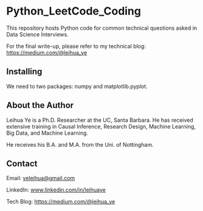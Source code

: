 # Python_LeetCode_Coding

This repository hosts Python code for common technical questions asked in Data Science Interviews.

For the final write-up, please refer to my technical blog: https://medium.com/@leihua_ye

## Installing
We need to two packages: numpy and matplotlib.pyplot. 


## About the Author

Leihua Ye is a Ph.D. Researcher at the UC, Santa Barbara. He has received extensive training in Causal Inference, Research Design, Machine Learning, Big Data, and Machine Learning. 

He receives his B.A. and M.A. from the Uni. of Nottingham. 

## Contact

Email: yeleihua@gmail.com

LinkedIn: www.linkedin.com/in/leihuaye

Tech Blog: https://medium.com/@leihua_ye
